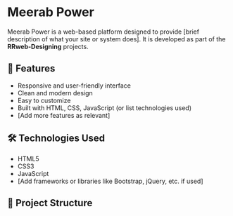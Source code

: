 # Meerab Power

Meerab Power is a web-based platform designed to provide [brief description of what your site or system does]. It is developed as part of the **RRweb-Designing** projects.

## 🚀 Features

- Responsive and user-friendly interface
- Clean and modern design
- Easy to customize
- Built with HTML, CSS, JavaScript (or list technologies used)
- [Add more features as relevant]

## 🛠 Technologies Used

- HTML5
- CSS3
- JavaScript
- [Add frameworks or libraries like Bootstrap, jQuery, etc. if used]

## 📁 Project Structure

